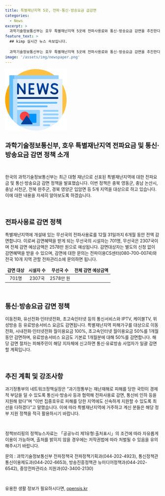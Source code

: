 ```yaml
---
title: 특별재난지역 5곳, 전파·통신·방송요금 급감면
categories:
  - News
excerpt: >
  과학기술정보통신부는 호우 특별재난지역 5곳에 전파사용료와 통신·방송요금 감면을 추진한다. 전파사용료는 6개월 동안 전액 감면되며, 통신서비스와 유료방송서비스 요금도 감면된다. 또한, 유실된 주거시설과 통신 불가능한 경우의 이용자는 위약금 없이 해지 가능하며, 절차는 해당 지자체에 신고하면 된다. 관계자는 재난재해로 피해를 당한 지역에 신속한 지원을 약속했다. (출처: 정책브리핑)
feature_text: >
  ## kimp 실시간 뉴스 속보입니다.

  과학기술정보통신부는 호우 특별재난지역 5곳에 전파사용료와 통신·방송요금 감면을 추진한다. 전파사용료는 6개월 동안 전액 감면되며, 통신서비스와 유료방송서비스 요금도 감면된다. 또한, 유실된 주거시설과 통신 불가능한 경우의 이용자는 위약금 없이 해지 가능하며, 절차는 해당 지자체에 신고하면 된다. 관계자는 재난재해로 피해를 당한 지역에 신속한 지원을 약속했다. (출처: 정책브리핑)
image: '/assets/img/newspaper.png'
---
```


<p><img src="/assets/img/newspaper.png" alt="kimplant 속보" /></p>

<h2>과학기술정보통신부, 호우 특별재난지역 전파요금 및 통신·방송요금 감면 정책 소개</h2>

<p data-ke-size="size16">&nbsp;</p>

<p>한국의 과학기술정보통신부는 최근 대형 재난으로 선포된 특별재난지역에 대한 전파요금 및 통신·방송요금 감면 정책을 발표했습니다. 이번 정책은 충북 영동군, 충남 논산시, 충남 서천군, 전북 완주군, 경북 영양군 입암면 등 5개 지역을 대상으로 하고 있습니다. 이에 대한 내용을 자세히 알아보도록 하겠습니다.</p>

<p data-ke-size="size16">&nbsp;</p>

<h2 data-ke-size="size26">전파사용료 감면 정책</h2>

<p data-ke-size="size16">특별재난지역에 개설돼 있는 무선국의 전파사용료를 12월 31일까지 6개월 동안 전액 감면합니다. 이로써 감면혜택을 받게 되는 무선국의 시설자는 701명, 무선국은 2307국이며 전체 감면 예상금액은 2578만 원으로 예상됩니다. 감면대상자는 별도의 신청 없이 감면혜택을 받을 수 있으며, 감면에 대한 문의는 전파이용CS센터(080-700-0074)와 전국 10개 지역 관할 전파관리소에 문의하면 됩니다.</p>

<table>
<thead>
<tr>
<td style="text-align: center; height: 17px;"><b>감면 대상</b></td>
<td style="text-align: center; height: 17px;"><b>시설자 수</b></td>
<td style="text-align: center; height: 17px;"><b>무선국 수</b></td>
<td style="text-align: center; height: 17px;"><b>전체 감면 예상금액</b></td>
</tr>
</thead>
<tbody>
<tr>
<td style="text-align: center; height: 17px;">701명</td>
<td style="text-align: center; height: 17px;">2307국</td>
<td style="text-align: center; height: 17px;">2578만 원</td>
</tr>
</tbody>
</table>

<p data-ke-size="size16">&nbsp;</p>

<h2 data-ke-size="size26">통신·방송요금 감면 정책</h2>

<p data-ke-size="size16">이동전화, 유선전화·인터넷전화, 초고속인터넷 등의 통신서비스와 IPTV, 케이블TV, 위성방송 등 유료방송서비스 요금도 감면됩니다. 특별재난지역 피해가구를 대상으로 이동전화, 시내전화·인터넷전화 월이용요금 100%, 초고속인터넷 월이용요금 50%를 1개월 동안 감면하며, 유료방송서비스 요금도 기본료 1개월분에 대해 50%를 감면합니다. 해당 감면 절차는 피해주민이 해당 지자체에 신고하면 통신·유료방송 사업자가 일괄 감면할 계획입니다.</p>

<p data-ke-size="size16">&nbsp;</p>

<h2 data-ke-size="size26">추진 계획 및 강조사항</h2>

<p data-ke-size="size16">과기정통부의 네트워크정책실장은 “과기정통부는 재난재해로 피해를 당한 국민이 경제적 부담을 덜 수 있도록 통신사·방송사 등과 협력해 전파사용료 감면, 통신비 인하 등을 지원해 왔다”며 “이번 집중호우로 피해를 당한 지역에도 신속하게 지원할 수 있도록 최선을 다하겠다”고 말했습니다. 이에 따라 특별재난지역에 거주하고 계신 분들은 해당 정부 지원 정책을 적극 활용하시기 바랍니다.</p>

<p data-ke-size="size16">&nbsp;</p>

<p data-ke-size="size16">정책브리핑의 정책뉴스자료는 「공공누리 제1유형:출처표시」의 조건에 따라 자유롭게 이용이 가능하며, 출처를 밝히지 않을 경우에는 저작권법에 따라 처벌될 수 있음을 유의해주시기 바랍니다.</p>

<p data-ke-size="size16">문의 : 과학기술정보통신부 전파정책국 전파정책기획과(044-202-4923), 통신정책관 통신이용제도과(044-202-6653), 방송진흥정책관 뉴미디어정책과(044-202-6542), 중앙전파관리소 지원과(02-3400-2130)</p>

<p data-ke-size="size16">&nbsp;</p>
유용한 생활 정보가 필요하시다면, <a href="https://opensis.kr" rel="dofollow">opensis.kr</a>


